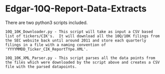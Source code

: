 # Edgar-10Q-Report-Data-Extracts
There are two python3 scripts included. 

    10Q_10K_Downloader.py - This script will take as input a CSV based list of tickers/CIK's.  It will download all the 10Q/10K filings from the SEC website back until around 2011 and store each quarterly filings in a file with a naming convention of 'YYYYMMDD_Ticker_CIK_ReportTYpe.XML'.
    
    10Q_10K_XML_Parser.py - This script parses all the data points from the files which were downloaded by the script above and creates a CSV file with the parsed datapoints.
    
    
